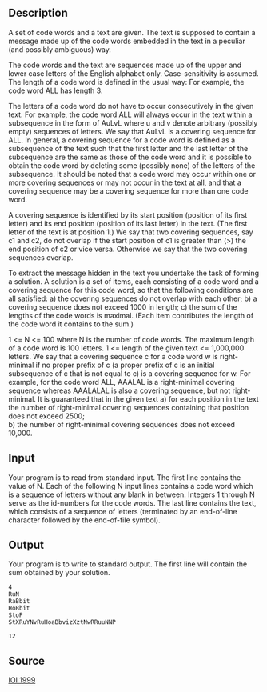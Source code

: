 <h2>Description</h2><p>A set of code words and a text are given. The text is supposed to contain a message made up of the code words embedded in the text in a peculiar (and possibly ambiguous) way. 
</p>
The code words and the text are sequences made up of the upper and lower case letters of the English alphabet only. Case-sensitivity is assumed. The length of a code word is defined in the usual way: For example, the code word ALL has length 3.

The letters of a code word do not have to occur consecutively in the given text. For example, the code word ALL will always occur in the text within a subsequence in the form of AuLvL where u and v denote arbitrary (possibly empty) sequences of letters. We say that AuLvL is a covering sequence for ALL. In general, a covering sequence for a code word is defined as a subsequence of the text such that the first letter and the last letter of the subsequence are the same as those of the code word and it is possible to obtain the code word by deleting some (possibly none) of the letters of the subsequence. It should be noted that a code word may occur within one or more covering sequences or  may not occur in the text at all, and that a covering sequence may be a covering sequence for more than one code word.

A covering sequence is identified by its start position (position of its first letter) and its end position (position of its last letter) in the text. (The first letter of the text is at position 1.) We say that two covering sequences, say c1 and c2,  do not overlap if the start position of c1 is greater than (&gt;) the end position of c2 or vice versa. Otherwise we say that the two covering sequences overlap.

To extract the message hidden in the text you undertake the task of forming a solution. A solution is a set of items, each consisting of a code word and a covering sequence for this code word, so that the following conditions are all satisfied:
a)	the covering sequences do not overlap with each other; 
b)	a covering sequence does not exceed 1000 in length; 
c)	the sum of the lengths of the code words is maximal. (Each item contributes the length of the code word it contains to the sum.) 

1 &lt;= N &lt;= 100 where N is the number of code words.
The maximum length of a code word is 100 letters.
1 &lt;=  length of the given text &lt;= 1,000,000 letters.
We say that a covering sequence c for a code word w is right-minimal if no proper prefix of c (a proper prefix of c is an initial subsequence of c that is not equal to c) is a covering sequence for w. For example, for the code word ALL, AAALAL is a right-minimal covering sequence whereas  AAALALAL is also a covering sequence, but not right-minimal.
It is guaranteed that in the given text 
a)	for each position in the text the number of right-minimal covering sequences containing that position does not exceed  2500;  
b)	the number of right-minimal covering sequences does not exceed 10,000.

<h2>Input</h2><p>Your program is to read from standard input. The first line contains the value of N. Each of the following N input lines contains a code word which is a sequence of letters without any blank in between. Integers 1 through N serve as the id-numbers for the code words. The last line contains the text, which consists of a sequence of letters (terminated by an end-of-line character followed by the end-of-file symbol). 
</p>
<h2>Output</h2><p>Your program is to write to standard output. The first line will contain the sum obtained by your solution. </p><pre><code class="language-input1">4
RuN
RaBbit
HoBbit
StoP
StXRuYNvRuHoaBbvizXztNwRRuuNNP</code></pre><pre><code class="language-output1">12</code></pre><h2>Source</h2><a href="searchproblem?field=source&amp;key=IOI+1999">IOI 1999</a>